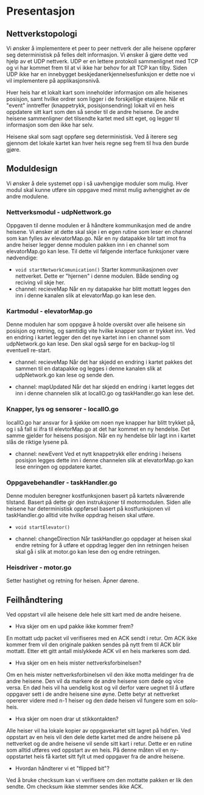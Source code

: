 # Presentasjon

## Nettverkstopologi
Vi ønsker å implementere et peer to peer nettverk der alle heisene oppfører seg deterministisk på felles delt informasjon. Vi ønsker å gjøre dette ved hjelp av et UDP nettverk. UDP er en lettere protokoll sammenlignet med TCP og vi har kommet frem til at vi ikke har behov for alt TCP kan tilby. Siden UDP ikke har en innebygget beskjedanerkjennelsesfunksjon er dette noe vi vil implementere på applikasjonsnivå.

Hver heis har et lokalt kart som inneholder informasjon om alle heisenes posisjon, samt hvilke ordrer som ligger i de forskjellige etasjene. Når et "event" inntreffer (knappetrykk, posisjonsendring) lokalt vil en heis oppdatere sitt kart som den så sender til de andre heisene. De andre heisene sammenligner det tilsendte kartet med sitt eget, og legger til informasjon som den ikke har selv. 

Heisene skal som sagt oppføre seg deterministisk. Ved å iterere seg gjennom det lokale kartet kan hver heis regne seg frem til hva den burde gjøre.

## Moduldesign
Vi ønsker å dele systemet opp i så uavhengige moduler som mulig. Hver modul skal kunne utføre sin oppgave med minst mulig avhengighet av de andre modulene.

### Nettverksmodul - udpNettwork.go

Oppgaven til denne modulen er å håndtere kommunikasjon med de andre heisene. Vi ønsker at dette skal skje i en egen rutine som leser en channel som kan fylles av elevatorMap.go. Når en ny datapakke blir tatt imot fra andre heiser legger denne modulen pakken inn i en channel som elevatorMap.go kan lese. Til dette vil følgende interface funksjoner være nødvendige:

* `void startNetworkComunication()` 
  Starter kommunikasjonen over nettverket. Dette er "hjernen" i denne modulen. Både sending og reciving vil skje her. 
* channel: recieveMap
  Når en ny datapakke har blitt mottatt legges den inn i denne kanalen slik at elevatorMap.go kan lese den.


### Kartmodul - elevatorMap.go

Denne modulen har som oppgave å holde oversikt over alle heisene sin posisjon og retning, og samtidig vite hvilke knapper som er trykket inn. Ved en endring i kartet legger den det nye kartet inn i en channel som udpNetwork.go kan lese. Den skal også sørge for en backup-log til eventuell re-start.

* channel: recieveMap
  Når det har skjedd en endring i kartet pakkes det sammen til en datapakke og legges i denne kanalen slik at udpNetwork.go kan lese og sende den.

* channel: mapUpdated
  Når det har skjedd en endring i kartet legges det inn i denne channelen slik at localIO.go og taskHandler.go kan lese det.


### Knapper, lys og sensorer - localIO.go

localIO.go har ansvar for å sjekke om noen nye knapper har blitt trykket på, og i så fall si ifra til elevtorMap.go at det har kommet en ny hendelse. Det samme gjelder for heisens posisjon. Når en ny hendelse blir lagt inn i kartet slås de riktige lysene på. 

* channel: newEvent
  Ved et nytt knappetrykk eller endring i heisens posisjon legges dette inn i denne channelen slik at elevatorMap.go kan lese enringen og oppdatere kartet. 

### Oppgavebehandler - taskHandler.go

Denne modulen beregner kostfunksjonen basert på kartets nåværende tilstand. Basert på dette gir den instruksjoner til motormodulen. Siden alle heisene har deterministisk oppførsel basert på kostfunksjonen vil taskHandler.go alltid vite hvilke oppdrag heisen skal utføre. 

* `void startElevator()`

* channel: changeDirection
  Når taskHandler.go oppdager at heisen skal endre retning for å utføre et oppdrag legger den inn retningen heisen skal gå i slik at motor.go kan lese den og endre retningen. 

### Heisdriver - motor.go

Setter hastighet og retning for heisen. Åpner dørene.



## Feilhåndtering 

Ved oppstart vil alle heisene dele hele sitt kart med de andre heisene.

* Hva skjer om en upd pakke ikke kommer frem?

En mottatt udp packet vil verifiseres med en ACK sendt i retur. Om ACK ikke kommer frem vil den originale pakken sendes på nytt frem til ACK blir mottatt. Etter ett gitt antall mislykkede ACK vil en heis markeres som død.

* Hva skjer om en heis mister nettverksforbinelsen?

Om en heis mister nettverksforbinelsen vil den ikke motta meldinger fra de andre heisene. Den vil da markere de andre heisene som døde og vice versa. En død heis vil ha uendelig kost og vil derfor være uegnet til å utføre oppgaver sett i de andre heisene sine øyne. Dette betyr at nettverket opererer videre med n-1 heiser og den døde heisen vil fungere som en solo-heis.

* Hva skjer om noen drar ut stikkontakten? 

Alle heiser vil ha lokale kopier av oppgavekartet sitt lagret på hdd'en. Ved oppstart av en heis vil den dele dette kartet med de andre heisene på nettverket og de andre heisene vil sende sitt kart i retur. Dette er en rutine som alltid utføres ved oppstart av en heis. På denne måten vil en ny-oppstartet heis få kartet sitt fylt ut med oppgaver fra de andre heisene.

* Hvordan håndterer vi et "flipped bit"?

Ved å bruke checksum kan vi verifisere om den mottatte pakken er lik den sendte. Om checksum ikke stemmer sendes ikke ACK.

